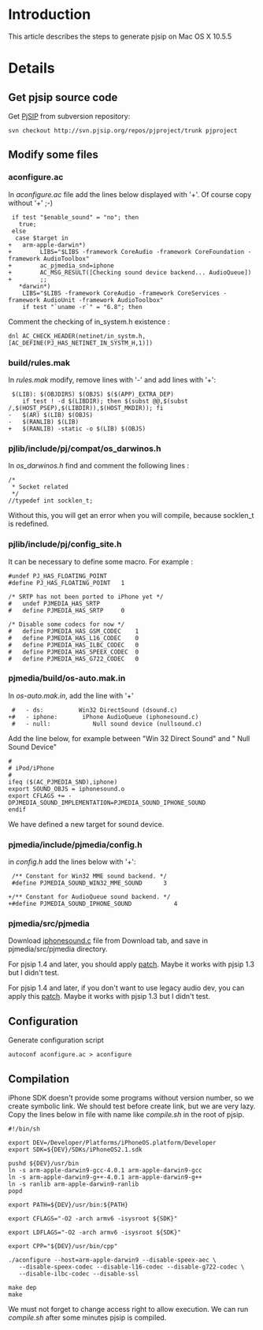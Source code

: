 # Introduction #

This article describes the steps to generate pjsip on Mac OS X 10.5.5


# Details #

## Get pjsip source code ##
Get [PjSIP](http://pjsip.org) from subversion repository:

```
svn checkout http://svn.pjsip.org/repos/pjproject/trunk pjproject
```


## Modify some files ##

### aconfigure.ac ###

In _aconfigure.ac_ file add the lines below displayed with '+'. Of course copy without '+' ;-)

```
 if test "$enable_sound" = "no"; then
   true;
 else
  case $target in
+   arm-apple-darwin*)
+        LIBS="$LIBS -framework CoreAudio -framework CoreFoundation -framework AudioToolbox"
+        ac_pjmedia_snd=iphone
+        AC_MSG_RESULT([Checking sound device backend... AudioQueue])
+        ;;
   *darwin*)
 	LIBS="$LIBS -framework CoreAudio -framework CoreServices -framework AudioUnit -framework AudioToolbox"
 	if test "`uname -r`" = "6.8"; then
```

Comment the checking of in\_system.h existence :
```
dnl AC_CHECK_HEADER(netinet/in_systm.h,[AC_DEFINE(PJ_HAS_NETINET_IN_SYSTM_H,1)])
```

### build/rules.mak ###
In _rules.mak_ modify, remove lines with '-' and add lines with '+':
```
 $(LIB): $(OBJDIRS) $(OBJS) $($(APP)_EXTRA_DEP)
 	if test ! -d $(LIBDIR); then $(subst @@,$(subst /,$(HOST_PSEP),$(LIBDIR)),$(HOST_MKDIR)); fi
-	$(AR) $(LIB) $(OBJS)
-	$(RANLIB) $(LIB)
+	$(RANLIB) -static -o $(LIB) $(OBJS)
```
### pjlib/include/pj/compat/os\_darwinos.h ###
In _os\_darwinos.h_ find and comment the following lines :
```
/*
 * Socket related
 */
//typedef int socklen_t;
```

Without this, you will get an error when you will compile, because socklen\_t is redefined.

### pjlib/include/pj/config\_site.h ###
It can be necessary to define some macro. For example :
```
#undef PJ_HAS_FLOATING_POINT
#define PJ_HAS_FLOATING_POINT	1

/* SRTP has not been ported to iPhone yet */
#   undef PJMEDIA_HAS_SRTP
#   define PJMEDIA_HAS_SRTP		0

/* Disable some codecs for now */
#   define PJMEDIA_HAS_GSM_CODEC	1
#   define PJMEDIA_HAS_L16_CODEC	0
#   define PJMEDIA_HAS_ILBC_CODEC	0
#   define PJMEDIA_HAS_SPEEX_CODEC	0
#   define PJMEDIA_HAS_G722_CODEC	0
```

### pjmedia/build/os-auto.mak.in ###
In _os-auto.mak.in_, add the line with '+'
```
 #   - ds:	    	Win32 DirectSound (dsound.c)
+#   - iphone:       iPhone AudioQueue (iphonesound.c)
 #   - null:	    	Null sound device (nullsound.c)
```

Add the line below, for example between "Win 32 Direct Sound" and " Null Sound Device"

```
#
# iPod/iPhone
#
ifeq ($(AC_PJMEDIA_SND),iphone)
export SOUND_OBJS = iphonesound.o
export CFLAGS += -DPJMEDIA_SOUND_IMPLEMENTATION=PJMEDIA_SOUND_IPHONE_SOUND
endif

```

We have defined a new target for sound device.

### pjmedia/include/pjmedia/config.h ###
in _config.h_ add the lines below with '+':

```
 /** Constant for Win32 MME sound backend. */
 #define PJMEDIA_SOUND_WIN32_MME_SOUND	    3

+/** Constant for AudioQueue sound backend. */
+#define PJMEDIA_SOUND_IPHONE_SOUND            4
```

### pjmedia/src/pjmedia ###
Download [iphonesound.c](http://siphon.googlecode.com/files/iphonesound-20091226.c) file from Download tab, and save in pjmedia/src/pjmedia  directory.

For pjsip 1.4 and later, you should apply [patch](http://siphon.googlecode.com/files/patch-audio_dev.txt). Maybe it works with pjsip 1.3 but I didn't test.

For pjsip 1.4 and later, if you don't want to use legacy audio dev, you can apply this [patch](http://siphon.googlecode.com/files/patch-audioqueue-dev.txt). Maybe it works with pjsip 1.3 but I didn't test.

## Configuration ##
Generate configuration script
```
autoconf aconfigure.ac > aconfigure
```

## Compilation ##

iPhone SDK doesn't provide some programs without version number, so we create symbolic link. We should test before create link, but we are very lazy.
Copy the lines below in file with name like _compile.sh_ in the root of pjsip.

```
#!/bin/sh

export DEV=/Developer/Platforms/iPhoneOS.platform/Developer
export SDK=${DEV}/SDKs/iPhoneOS2.1.sdk

pushd ${DEV}/usr/bin
ln -s arm-apple-darwin9-gcc-4.0.1 arm-apple-darwin9-gcc
ln -s arm-apple-darwin9-g++-4.0.1 arm-apple-darwin9-g++
ln -s ranlib arm-apple-darwin9-ranlib
popd

export PATH=${DEV}/usr/bin:${PATH}

export CFLAGS="-O2 -arch armv6 -isysroot ${SDK}"

export LDFLAGS="-O2 -arch armv6 -isysroot ${SDK}"

export CPP="${DEV}/usr/bin/cpp"

./aconfigure --host=arm-apple-darwin9 --disable-speex-aec \
   --disable-speex-codec --disable-l16-codec --disable-g722-codec \
   --disable-ilbc-codec --disable-ssl

make dep
make
```

We must not forget to change access right to allow execution.
We can run _compile.sh_ after some minutes pjsip is compiled.